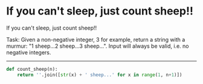# If you can't sleep, just count sheep!!

If you can't sleep, just count sheep!!

Task:
Given a non-negative integer, 3 for example, return a string with a murmur: "1 sheep...2 sheep...3 sheep...". Input will always be valid, i.e. no negative integers.

---

```py
def count_sheep(n):
    return ''.join([str(x) + ' sheep...' for x in range(1, n+1)])
```
